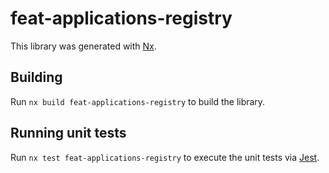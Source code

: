 # feat-applications-registry

This library was generated with [Nx](https://nx.dev).

## Building

Run `nx build feat-applications-registry` to build the library.

## Running unit tests

Run `nx test feat-applications-registry` to execute the unit tests via [Jest](https://jestjs.io).
